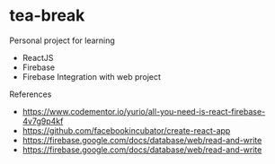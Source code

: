 # tea-break
Personal project for learning
 - ReactJS
 - Firebase
 - Firebase Integration with web project

References
 - https://www.codementor.io/yurio/all-you-need-is-react-firebase-4v7g9p4kf
 - https://github.com/facebookincubator/create-react-app
 - https://firebase.google.com/docs/database/web/read-and-write
 - https://firebase.google.com/docs/database/web/read-and-write
